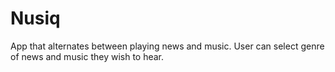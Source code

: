 # Nusiq

App that alternates between playing news and music. User can select genre of news and music they wish to hear.
